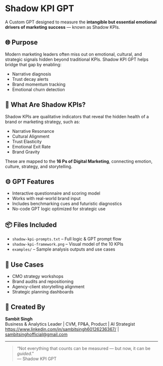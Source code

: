 # Shadow KPI GPT

A Custom GPT designed to measure the **intangible but essential emotional drivers of marketing success** — known as Shadow KPIs.

## 🌐 Purpose

Modern marketing leaders often miss out on emotional, cultural, and strategic signals hidden beyond traditional KPIs. Shadow KPI GPT helps bridge that gap by enabling:
- Narrative diagnosis
- Trust decay alerts
- Brand momentum tracking
- Emotional churn detection

## 🧠 What Are Shadow KPIs?

Shadow KPIs are qualitative indicators that reveal the hidden health of a brand or marketing strategy, such as:
- Narrative Resonance
- Cultural Alignment
- Trust Elasticity
- Emotional Exit Rate
- Brand Gravity

These are mapped to the **16 Ps of Digital Marketing**, connecting emotion, culture, strategy, and storytelling.

## ⚙️ GPT Features

- Interactive questionnaire and scoring model
- Works with real-world brand input
- Includes benchmarking cues and futuristic diagnostics
- No-code GPT logic optimized for strategic use

## 📦 Files Included

- `shadow-kpi-prompts.txt` – Full logic & GPT prompt flow
- `shadow-kpi-framework.png` – Visual model of the 10 KPIs
- `examples/` – Sample analysis outputs and use cases

## 🚀 Use Cases

- CMO strategy workshops
- Brand audits and repositioning
- Agency-client storytelling alignment
- Strategic planning dashboards

## 📢 Created By

**Sambit Singh**  
Business & Analytics Leader | CVM, FP&A, Product | AI Strategist  
https://www.linkedin.com/in/sambitsingh60126236367/ | sambitsinghofficial@gmail.com

---
> “Not everything that counts can be measured — but now, it can be *guided*.”  
> — Shadow KPI GPT
